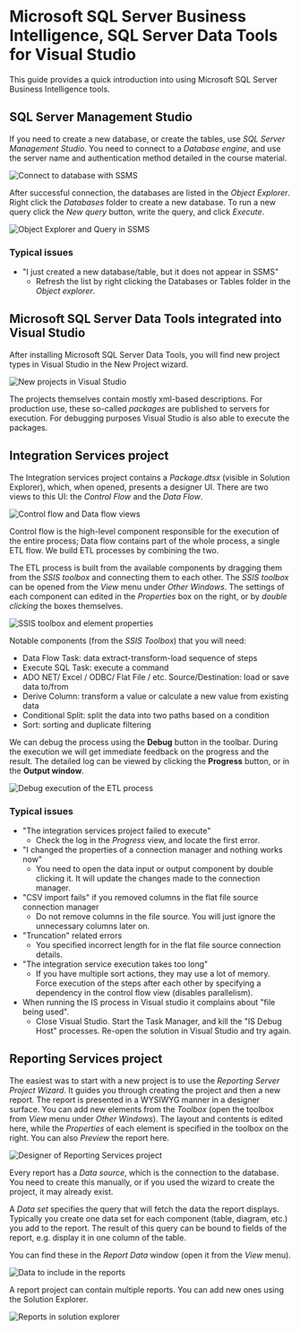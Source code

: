 # Microsoft SQL Server Business Intelligence, SQL Server Data Tools for Visual Studio

This guide provides a quick introduction into using Microsoft SQL Server Business Intelligence tools.

## SQL Server Management Studio

If you need to create a new database, or create the tables, use _SQL Server Management Studio_. You need to connect to a _Database engine_, and use the server name and authentication method detailed in the course material.

![Connect to database with SSMS](images/mssql-bi-software-intro/ssms-connect.png)

After successful connection, the databases are listed in the _Object Explorer_. Right click the _Databases_ folder to create a new database. To run a new query click the _New query_ button, write the query, and click _Execute_.

![Object Explorer and Query in SSMS](images/mssql-bi-software-intro/ssms-object-exp-query.png)

### Typical issues

- "I just created a new database/table, but it does not appear in SSMS"
  - Refresh the list by right clicking the Databases or Tables folder in the _Object explorer_.

## Microsoft SQL Server Data Tools integrated into Visual Studio

After installing Microsoft SQL Server Data Tools, you will find new project types in Visual Studio in the New Project wizard.

![New projects in Visual Studio](images/mssql-bi-software-intro/vs-project-types.png)

The projects themselves contain mostly xml-based descriptions. For production use, these so-called *packages* are published to servers for execution. For debugging purposes Visual Studio is also able to execute the packages.

## Integration Services project

The Integration services project contains a _Package.dtsx_ (visible in Solution Explorer), which, when opened, presents a designer UI. There are two views to this UI: the _Control Flow_ and the _Data Flow_.

![Control flow and Data flow views](images/mssql-bi-software-intro/is-control-data-flow.png)

Control flow is the high-level component responsible for the execution of the entire process; Data flow contains part of the whole process, a single ETL flow. We build ETL processes by combining the two.

The ETL process is built from the available components by dragging them from the *SSIS toolbox* and connecting them to each other. The _SSIS toolbox_ can be opened from the _View_ menu under _Other Windows_. The settings of each component can edited in the *Properties* box on the right, or by *double clicking* the boxes themselves.

![SSIS toolbox and element properties](images/mssql-bi-software-intro/is-package-components.png)

Notable components (from the *SSIS Toolbox*) that you will need:

- Data Flow Task: data extract-transform-load sequence of steps
- Execute SQL Task: execute a command
- ADO NET/ Excel / ODBC/ Flat File / etc. Source/Destination: load or save data to/from
- Derive Column: transform a value or calculate a new value from existing data
- Conditional Split: split the data into two paths based on a condition
- Sort: sorting and duplicate filtering

We can debug the process using the **Debug** button in the toolbar. During the execution we will get immediate feedback on the progress and the result. The detailed log can be viewed by clicking the **Progress** button, or in the **Output window**.

![Debug execution of the ETL process](images/mssql-bi-software-intro/is-debug.png)

### Typical issues

- "The integration services project failed to execute"
  - Check the log in the _Progress_ view, and locate the first error.
- "I changed the properties of a connection manager and nothing works now"
  - You need to open the data input or output component by double clicking it. It will update the changes made to the connection manager.
- "CSV import fails" if you removed columns in the flat file source connection manager
  - Do not remove columns in the file source. You will just ignore the unnecessary columns later on.
- "Truncation" related errors
  - You specified incorrect length for in the flat file source connection details.
- "The integration service execution takes too long"
  - If you have multiple sort actions, they may use a lot of memory. Force execution of the steps after each other by specifying a dependency in the control flow view (disables parallelism).
- When running the IS process in Visual studio it complains about "file being used".
  - Close Visual Studio. Start the Task Manager, and kill the "IS Debug Host" processes. Re-open the solution in Visual Studio and try again.

## Reporting Services project

The easiest was to start with a new project is to use the _Reporting Server Project Wizard_. It guides you through creating the project and then a new report. The report is presented in a WYSIWYG manner in a designer surface. You can add new elements from the *Toolbox* (open the toolbox from _View_ menu under
_Other Windows_). The layout and contents is edited here, while the *Properties* of each element is specified in the toolbox on the right. You can also *Preview* the report here.

![Designer of Reporting Services project](images/mssql-bi-software-intro/rs-designer.png)

Every report has a _Data source_, which is the connection to the database. You need to create this manually, or if you used the wizard to create the project, it may already exist.

A _Data set_ specifies the query that will fetch the data the report displays. Typically you create one data set for each component (table, diagram, etc.) you add to the report. The result of this query can be bound to fields of the report, e.g. display it in one column of the table.

You can find these in the _Report Data_ window (open it from the _View_ menu).

![Data to include in the reports](images/mssql-bi-software-intro/rs-report-data.png)

A report project can contain multiple reports. You can add new ones using the Solution Explorer.

![Reports in solution explorer](images/mssql-bi-software-intro/rs-reports-in-solution.png)
